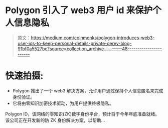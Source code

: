 # Polygon 引入了 web3 用户 id 来保护个人信息隐私

> 原文：<https://medium.com/coinmonks/polygon-introduces-web3-user-ids-to-keep-personal-details-private-derev-blog-91bf0a5527bc?source=collection_archive---------48----------------------->

# 快速拍摄:

*   Polygon 推出了一个 web3 解决方案，允许用户通过保持个人信息匿名来完成身份验证。
*   它将由零知识加密技术驱动，为用户提供终极隐私。

Polygon ID，该网络的零知识(ZK)数字身份平台，预计将于今年年底准备就绪。该公司正在开发新的防 ZK 身份解决方案，以帮助…